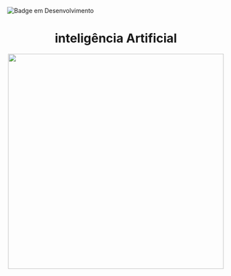 ![Badge em Desenvolvimento](http://img.shields.io/static/v1?label=STATUS&message=EM%20DESENVOLVIMENTO&color=GREEN&style=for-the-badge)
# <h1 align="center"> inteligência Artificial </h1>

<div align="center">

 <img src="https://user-images.githubusercontent.com/71516100/203782343-0d6b305b-4231-4ee4-833c-cc92daadce8c.png" width="500px"/>
 
</div>
